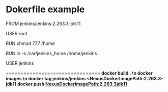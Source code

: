 # Dokerfile example
FROM jenkins/jenkins:2.263.3-jdk11

USER root

RUN chmod 777 /home

RUN ln -s /var/jenkins_home /home/jenkins

USER jenkins


================================
<b>
docker build . \n
docker images \n
docker tag jenkins/jenkins  <NexusDockerImagePath:2.263.3-jdk11
docker push  <NexusDockerImagePath:2.263.3jdk11>
  </b>
